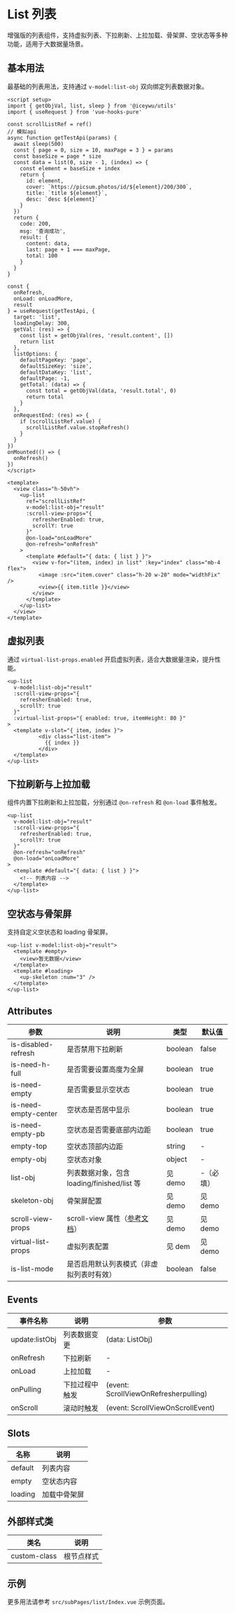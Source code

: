 # List 列表

增强版的列表组件，支持虚拟列表、下拉刷新、上拉加载、骨架屏、空状态等多种功能，适用于大数据量场景。

## 基本用法

最基础的列表用法，支持通过 `v-model:list-obj` 双向绑定列表数据对象。

```vue
<script setup>
import { getObjVal, list, sleep } from '@iceywu/utils'
import { useRequest } from 'vue-hooks-pure'

const scrollListRef = ref()
// 模拟api
async function getTestApi(params) {
  await sleep(500)
  const { page = 0, size = 10, maxPage = 3 } = params
  const baseSize = page * size
  const data = list(0, size - 1, (index) => {
    const element = baseSize + index
    return {
      id: element,
      cover: `https://picsum.photos/id/${element}/200/300`,
      title: `title ${element}`,
      desc: `desc ${element}`
    }
  })
  return {
    code: 200,
    msg: '查询成功',
    result: {
      content: data,
      last: page + 1 === maxPage,
      total: 100
    }
  }
}

const {
  onRefresh,
  onLoad: onLoadMore,
  result
} = useRequest(getTestApi, {
  target: 'list',
  loadingDelay: 300,
  getVal: (res) => {
    const list = getObjVal(res, 'result.content', [])
    return list
  },
  listOptions: {
    defaultPageKey: 'page',
    defaultSizeKey: 'size',
    defaultDataKey: 'list',
    defaultPage: -1,
    getTotal: (data) => {
      const total = getObjVal(data, 'result.total', 0)
      return total
    }
  },
  onRequestEnd: (res) => {
    if (scrollListRef.value) {
      scrollListRef.value.stopRefresh()
    }
  }
})
onMounted(() => {
  onRefresh()
})
</script>

<template>
  <view class="h-50vh">
    <up-list
      ref="scrollListRef"
      v-model:list-obj="result"
      :scroll-view-props="{
        refresherEnabled: true,
        scrollY: true
      }"
      @on-load="onLoadMore"
      @on-refresh="onRefresh"
    >
      <template #default="{ data: { list } }">
        <view v-for="(item, index) in list" :key="index" class="mb-4 flex">
          <image :src="item.cover" class="h-20 w-20" mode="widthFix" />
          <view>{{ item.title }}</view>
        </view>
      </template>
    </up-list>
  </view>
</template>
```

## 虚拟列表

通过 `virtual-list-props.enabled` 开启虚拟列表，适合大数据量渲染，提升性能。

```vue
<up-list
  v-model:list-obj="result"
  :scroll-view-props="{
    refresherEnabled: true,
    scrollY: true
  }"
  :virtual-list-props="{ enabled: true, itemHeight: 80 }"
>
  <template v-slot="{ item, index }">
          <div class="list-item">
            {{ index }}
          </div>
  </template>
</up-list>
```

## 下拉刷新与上拉加载

组件内置下拉刷新和上拉加载，分别通过 `@on-refresh` 和 `@on-load` 事件触发。

```vue
<up-list
  v-model:list-obj="result"
  :scroll-view-props="{
    refresherEnabled: true,
    scrollY: true
  }"
  @on-refresh="onRefresh"
  @on-load="onLoadMore"
>
  <template #default="{ data: { list } }">
    <!-- 列表内容 -->
  </template>
</up-list>
```

## 空状态与骨架屏

支持自定义空状态和 loading 骨架屏。

```vue
<up-list v-model:list-obj="result">
  <template #empty>
    <view>暂无数据</view>
  </template>
  <template #loading>
    <up-skeleton :num="3" />
  </template>
</up-list>
```

## Attributes

| 参数                 | 说明                                                                                    | 类型    | 默认值    |
| -------------------- | --------------------------------------------------------------------------------------- | ------- | --------- |
| is-disabled-refresh  | 是否禁用下拉刷新                                                                        | boolean | false     |
| is-need-h-full       | 是否需要设置高度为全屏                                                                  | boolean | true      |
| is-need-empty        | 是否需要显示空状态                                                                      | boolean | true      |
| is-need-empty-center | 空状态是否居中显示                                                                      | boolean | true      |
| is-need-empty-pb     | 空状态是否需要底部内边距                                                                | boolean | true      |
| empty-top            | 空状态顶部内边距                                                                        | string  | -         |
| empty-obj            | 空状态对象                                                                              | object  | -         |
| list-obj             | 列表数据对象，包含 loading/finished/list 等                                             | 见 demo | -（必填） |
| skeleton-obj         | 骨架屏配置                                                                              | 见 demo | 见 demo   |
| scroll-view-props    | scroll-view 属性（[参考文档](https://uniapp.dcloud.net.cn/component/scroll-view.html)） | 见 demo | 见 demo   |
| virtual-list-props   | 虚拟列表配置                                                                            | 见 dem  | 见 demo   |
| is-list-mode         | 是否启用默认列表模式（非虚拟列表时有效）                                                | boolean | false     |

## Events

| 事件名称       | 说明           | 参数                                  |
| -------------- | -------------- | ------------------------------------- |
| update:listObj | 列表数据变更   | (data: ListObj)                       |
| onRefresh      | 下拉刷新       | -                                     |
| onLoad         | 上拉加载       | -                                     |
| onPulling      | 下拉过程中触发 | (event: ScrollViewOnRefresherpulling) |
| onScroll       | 滚动时触发     | (event: ScrollViewOnScrollEvent)      |

## Slots

| 名称    | 说明         |
| ------- | ------------ |
| default | 列表内容     |
| empty   | 空状态内容   |
| loading | 加载中骨架屏 |

## 外部样式类

| 类名         | 说明       |
| ------------ | ---------- |
| custom-class | 根节点样式 |

## 示例

更多用法请参考 `src/subPages/list/Index.vue` 示例页面。
